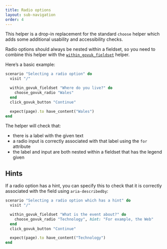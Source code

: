 ```yaml
---
title: Radio options
layout: sub-navigation
order: 4
---
```


This helper is a drop-in replacement for the standard `choose` helper which adds some additional usability and accessibility checks.

Radio options should always be nested within a fieldset, so you need to combine this helper with the [`within_govuk_fieldset`](within-fieldsets) helper.

Here’s a basic example:

```ruby
scenario "Selecting a radio option" do
  visit "/"

  within_govuk_fieldset "Where do you live?" do
    choose_govuk_radio "Wales"
  end
  click_govuk_button "Continue"

  expect(page).to have_content("Wales")
end
```

The helper will check that:

* there is a label with the given text
* a radio input is correctly associated with that label using the `for` attribute
* the label and input are both nested within a fieldset that has the legend given

## Hints

If a radio option has a hint, you can specify this to check that it is correctly associated with the field using `aria-describedby`:

```ruby
scenario "Selecting a radio option which has a hint" do
  visit "/"

  within_govuk_fieldset "What is the event about?" do
    choose_govuk_radio "Technology", hint: "For example, the Web"
  end
  click_govuk_button "Continue"

  expect(page).to have_content("Technology")
end
```
